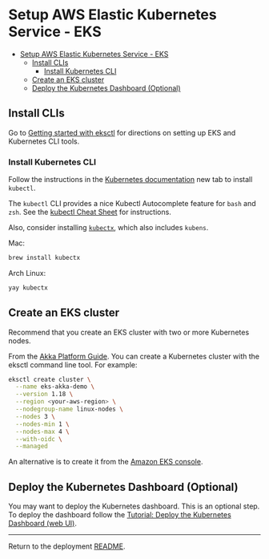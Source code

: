
# Setup AWS Elastic Kubernetes Service - EKS

- [Setup AWS Elastic Kubernetes Service - EKS](#setup-aws-elastic-kubernetes-service---eks)
  - [Install CLIs](#install-clis)
    - [Install Kubernetes CLI](#install-kubernetes-cli)
  - [Create an EKS cluster](#create-an-eks-cluster)
  - [Deploy the Kubernetes Dashboard (Optional)](#deploy-the-kubernetes-dashboard-optional)

## Install CLIs

Go to [Getting started with eksctl](https://docs.aws.amazon.com/eks/latest/userguide/getting-started-eksctl.html)
for directions on setting up EKS and Kubernetes CLI tools.

### Install Kubernetes CLI

Follow the instructions in the [Kubernetes documentation](https://kubernetes.io/docs/tasks/tools/#kubectl) new tab to install `kubectl`.

The `kubectl` CLI provides a nice Kubectl Autocomplete feature for `bash` and `zsh`.
See the [kubectl Cheat Sheet](https://kubernetes.io/docs/reference/kubectl/cheatsheet/#kubectl-autocomplete) for instructions.

Also, consider installing [`kubectx`](https://github.com/ahmetb/kubectx), which also includes `kubens`.

Mac:

~~~bash
brew install kubectx
~~~

Arch Linux:

~~~bash
yay kubectx
~~~

## Create an EKS cluster

Recommend that you create an EKS cluster with two or more Kubernetes nodes.

From the [Akka Platform Guide](https://developer.lightbend.com/docs/akka-platform-guide/deployment/aws-install.html).
You can create a Kubernetes cluster with the eksctl command line tool. For example:

~~~bash
eksctl create cluster \
  --name eks-akka-demo \
  --version 1.18 \
  --region <your-aws-region> \
  --nodegroup-name linux-nodes \
  --nodes 3 \
  --nodes-min 1 \
  --nodes-max 4 \
  --with-oidc \
  --managed
~~~

An alternative is to create it from the [Amazon EKS console](https://console.aws.amazon.com/eks/home).

## Deploy the Kubernetes Dashboard (Optional)

You may want to deploy the Kubernetes dashboard. This is an optional step. To deploy the dashboard follow the
[Tutorial: Deploy the Kubernetes Dashboard (web UI)](https://docs.aws.amazon.com/eks/latest/userguide/dashboard-tutorial.html).

---
Return to the deployment [README](README.md#setup-a-kubernetes-cluster).

